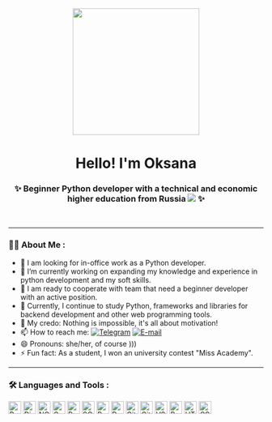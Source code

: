 <div id="header" align="center">
  <img src="https://media.giphy.com/media/v1.Y2lkPTc5MGI3NjExOHkxaWJpaGV0ZW5qMnk0aHp6b25sMjJkcjAwdHc1dWIwczVybDhqaiZlcD12MV9pbnRlcm5hbF9naWZfYnlfaWQmY3Q9cw/paTz7UZbPfTZFRYnnB/giphy.gif" width="250"/>
</div>
<h1 align="center"> Hello! I'm Oksana </h1>
<h3 align="center"> ✨ Beginner Python developer with a technical and economic higher education from Russia <img src="https://raw.githubusercontent.com/Volodichev/volodichev.github.io/master/russia.png" /> ✨</h3>
</div>

<br>

---
### :woman_technologist: About Me :
- 💼 I am looking for in-office work as a Python developer.
- 🔭 I’m currently working on expanding my knowledge and experience in python development and my soft skills.
- 👯 I am ready to cooperate with team that need a beginner developer with an active position.
- 🌱 Currently, I continue to study Python, frameworks and libraries for backend development and other web programming tools.
- 💬 My credo: Nothing is impossible, it's all about motivation!
- 📫 How to reach me: <a href="https://t.me/AstashkinaOksana"><img alt="Telegram" src="https://img.shields.io/badge/Telegram-1803FC?logo=telegram&logoColor=fcfcfc"></a> <a href="mailto:astashkinaov@yandex.ru"><img alt="E-mail" src="https://img.shields.io/badge/Email-blue?logo=gmail&logoColor=FFF"></a> 
- 😄 Pronouns: she/her, of course )))
- ⚡ Fun fact: As a student, I won an university contest "Miss Academy".


---
### :hammer_and_wrench: Languages and Tools :
<div>
<a href="https://www.python.org"><img alt="Python" src="https://img.shields.io/badge/Python-FFF?logo=python&logoColor=FFF&labelColor=3B77A8" height="25px"></a>
<a href="https://www.djangoproject.com"><img alt="Django" src="https://img.shields.io/badge/Django-FFF?logo=django&logoColor=FFF&labelColor=0C4B33" height="25px"></a>
<a href="https://nginx.org"><img alt="NGINX" src="https://img.shields.io/badge/NGINX-FFF?logo=nginx&logoColor=FFF&labelColor=009639" height="25px"></a>
<a href="https://gunicorn.org"><img alt="Gunicorn" src="https://img.shields.io/badge/Gunicorn-FFF?logo=gunicorn&logoColor=FFF&labelColor=499848" height="25px"></a>
<a href="https://www.postgresql.org"><img alt="PostgreSQL" src="https://img.shields.io/badge/PostgreSQL-FFF?logo=postgresql&logoColor=FFF&labelColor=4169E1" height="25px"></a>  
<a href="https://www.sqlite.org"><img alt="SQLite" src="https://img.shields.io/badge/SQLite-FFF?logo=sqlite&logoColor=FFF&labelColor=003B57" height="25px"></a>
<a href="https://docs.pytest.org"><img alt="Pytest" src="https://img.shields.io/badge/Pytest-FFF?logo=pytest&logoColor=FFF&labelColor=0A9EDC" height="25px"></a>
<a href="https://www.docker.com"><img alt="Docker" src="https://img.shields.io/badge/Docker-FFF?logo=docker&logoColor=FFF&labelColor=2496ED" height="25px"></a>
<a href="https://git-scm.com"><img alt="Git" src="https://img.shields.io/badge/Git-FFF?logo=git&logoColor=FFF&labelColor=F05032" height="25px"></a>
<a href="https://github.com/features/actions"><img alt="GitHub Actions" src="https://img.shields.io/badge/GitHub%20Actions-FFF?logo=githubactions&logoColor=FFF&labelColor=2088FF" height="25px"></a>
<a href="https://code.visualstudio.com"><img alt="VSCode" src="https://img.shields.io/badge/VSCode-FFF?logo=visualstudiocode&logoColor=FFF&labelColor=007ACC" height="25px"></a>
<a href="https://www.postman.com"><img alt="Postman" src="https://img.shields.io/badge/Postman-FFF?logo=postman&logoColor=FFF&labelColor=FF6C37" height="25px"></a>
<a href="https://developer.mozilla.org/en-US/docs/Web/HTML"><img alt="HTML" src="https://img.shields.io/badge/HTML-FFF?logo=html5&logoColor=FFF&labelColor=E34F26" height="25px"></a>
<a href="https://developer.mozilla.org/en-US/docs/Web/CSS"><img alt="CSS" src="https://img.shields.io/badge/CSS-FFF?logo=css3&logoColor=FFF&labelColor=1572B6" height="25px"></a>
</div>

<br>
